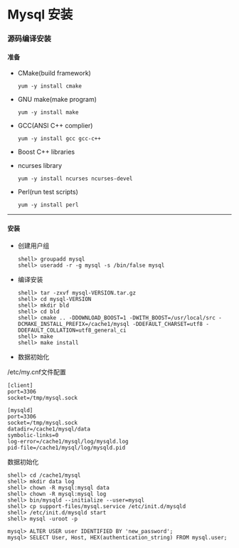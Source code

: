 # Mysql 安装

### 源码编译安装

#### 准备

* CMake(build framework)

      yum -y install cmake

* GNU make(make program)

      yum -y install make

* GCC(ANSI C++ complier)
    
      yum -y install gcc gcc-c++

* Boost C++ libraries

* ncurses library

      yum -y install ncurses ncurses-devel

* Perl(run test scripts)

      yum -y install perl

***

#### 安装

* 创建用户组

      shell> groupadd mysql
      shell> useradd -r -g mysql -s /bin/false mysql

* 编译安装

      shell> tar -zxvf mysql-VERSION.tar.gz
      shell> cd mysql-VERSION
      shell> mkdir bld
      shell> cd bld
      shell> cmake .. -DDOWNLOAD_BOOST=1 -DWITH_BOOST=/usr/local/src -DCMAKE_INSTALL_PREFIX=/cache1/mysql -DDEFAULT_CHARSET=utf8 -DDEFAULT_COLLATION=utf8_general_ci
      shell> make
      shell> make install

* 数据初始化

/etc/my.cnf文件配置

    [client]
    port=3306
    socket=/tmp/mysql.sock

    [mysqld]
    port=3306
    socket=/tmp/mysql.sock
    datadir=/cache1/mysql/data
    symbolic-links=0
    log-error=/cache1/mysql/log/mysqld.log
    pid-file=/cache1/mysql/log/mysqld.pid

数据初始化

    shell> cd /cache1/mysql
    shell> mkdir data log
    shell> chown -R mysql:mysql data
    shell> chown -R mysql:mysql log
    shell> bin/mysqld --initialize --user=mysql
    shell> cp support-files/mysql.service /etc/init.d/mysqld
    shell> /etc/init.d/mysqld start
    shell> mysql -uroot -p

    mysql> ALTER USER user IDENTIFIED BY 'new_password';
    mysql> SELECT User, Host, HEX(authentication_string) FROM mysql.user;




